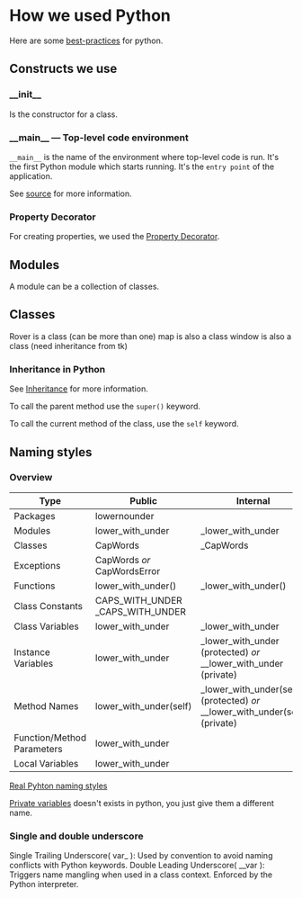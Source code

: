 # How we used Python

Here are some [best-practices] for python.

## Constructs we use

### \_\_init\_\_

Is the constructor for a class.

### \_\_main\_\_ — Top-level code environment

`__main__` is the name of the environment where top-level code is run. It's the first Python module which starts running.
It's the `entry point` of the application.

See [source] for more information.

### Property Decorator

For creating properties, we used the [Property Decorator].

## Modules

A module can be a collection of classes.

## Classes

Rover is a class (can be more than one)
map is also a class
window is also a class (need inheritance from tk)

### Inheritance in Python

See [Inheritance] for more information.

To call the parent method use the `super()` keyword.

To call the current method of the class, use the `self` keyword.

## Naming styles

### Overview

| Type                       | Public                           | Internal                                                                    |
| -------------------------- | -------------------------------- | --------------------------------------------------------------------------- |
| Packages                   | lowernounder                     |                                                                             |
| Modules                    | lower_with_under                 | _lower_with_under                                                           |
| Classes                    | CapWords                         | _CapWords                                                                   |
| Exceptions                 | CapWords *or* CapWordsError      |                                                                             |
| Functions                  | lower_with_under()               | _lower_with_under()                                                         |
| Class Constants            | CAPS_WITH_UNDER _CAPS_WITH_UNDER |                                                                             |
| Class Variables            | lower_with_under                 | _lower_with_under                                                           |
| Instance Variables         | lower_with_under                 | _lower_with_under (protected) *or* __lower_with_under (private)             |
| Method Names               | lower_with_under(self)           | _lower_with_under(self) (protected) *or* __lower_with_under(self) (private) |
| Function/Method Parameters | lower_with_under                 |                                                                             |
| Local Variables            | lower_with_under                 |                                                                             |

[Real Pyhton naming styles]

[Private variables] doesn't exists in python, you just give them a different name.

### Single and double underscore

Single Trailing Underscore( var_ ): Used by convention to avoid naming conflicts with Python keywords. Double Leading Underscore( __var ): Triggers name mangling when used in a class context. Enforced by the Python interpreter.

[Inheritance ]: https://www.python-lernen.de/vererbung-python.htm
[source]: https://docs.python.org/3/library/__main__.html
[best-practices]: https://data-flair.training/blogs/python-best-practices
[Real Pyhton naming styles]: https://realpython.com/python-pep8/#:~:text=Naming%20Styles,-The%20table%20below&text=Use%20a%20lowercase%20single%20letter,with%20underscores%20to%20improve%20readability.&text=Start%20each%20word%20with%20a,not%20separate%20words%20with%20underscores
[Private variables]: https://www.scaler.com/topics/python-private-variables/
[Property decorator]: [https://www.programiz.com/python-programming/property]

